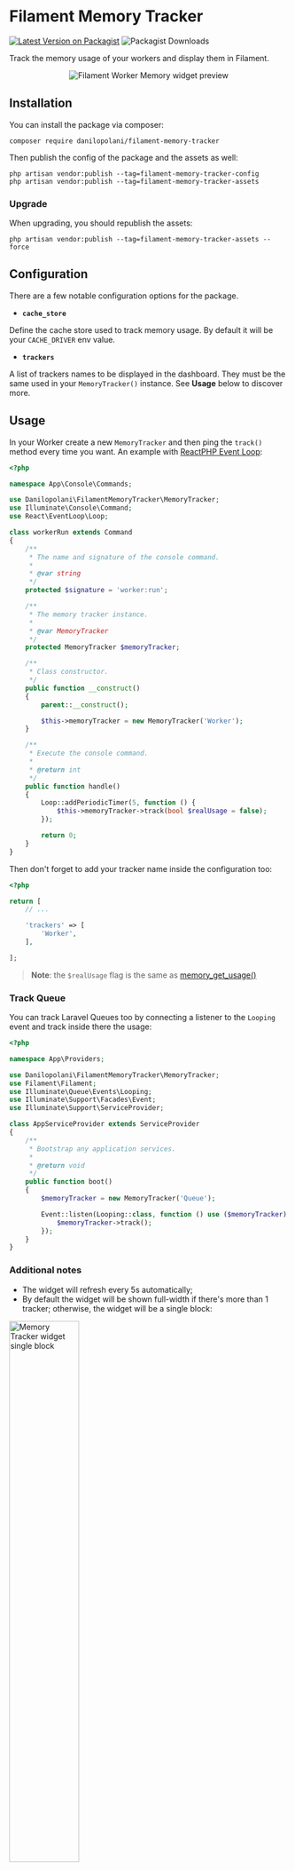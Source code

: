# Filament Memory Tracker

[![Latest Version on Packagist](https://img.shields.io/packagist/v/danilopolani/filament-memory-tracker.svg)](https://packagist.org/packages/danilopolani/filament-memory-tracker)
![Packagist Downloads](https://img.shields.io/packagist/dm/danilopolani/filament-memory-tracker?logoColor=green)

Track the memory usage of your workers and display them in Filament.

<p align="center"><img src="https://i.imgur.com/8M2Hzjl.png" alt="Filament Worker Memory widget preview"></p>

## Installation

You can install the package via composer:

```basgh
composer require danilopolani/filament-memory-tracker
```

Then publish the config of the package and the assets as well:

```shell
php artisan vendor:publish --tag=filament-memory-tracker-config
php artisan vendor:publish --tag=filament-memory-tracker-assets
```

### Upgrade
When upgrading, you should republish the assets:

```shell
php artisan vendor:publish --tag=filament-memory-tracker-assets --force
```

## Configuration

There are a few notable configuration options for the package.

- **`cache_store`**

Define the cache store used to track memory usage. By default it will be your `CACHE_DRIVER` env value.  

- **`trackers`**

A list of trackers names to be displayed in the dashboard. They must be the same used in your `MemoryTracker()` instance. See **Usage** below to discover more.

## Usage

In your Worker create a new `MemoryTracker` and then ping the `track()` method every time you want. An example with [ReactPHP Event Loop](https://reactphp.org/event-loop/):

```php
<?php

namespace App\Console\Commands;

use Danilopolani\FilamentMemoryTracker\MemoryTracker;
use Illuminate\Console\Command;
use React\EventLoop\Loop;

class workerRun extends Command
{
    /**
     * The name and signature of the console command.
     *
     * @var string
     */
    protected $signature = 'worker:run';

    /**
     * The memory tracker instance.
     *
     * @var MemoryTracker
     */
    protected MemoryTracker $memoryTracker;

    /**
     * Class constructor.
     */
    public function __construct()
    {
        parent::__construct();

        $this->memoryTracker = new MemoryTracker('Worker');
    }

    /**
     * Execute the console command.
     *
     * @return int
     */
    public function handle()
    {
        Loop::addPeriodicTimer(5, function () {
            $this->memoryTracker->track(bool $realUsage = false);
        });

        return 0;
    }
}
```

Then don't forget to add your tracker name inside the configuration too:

```php
<?php

return [
    // ...

    'trackers' => [
        'Worker',
    ],

];
```

> **Note**: the `$realUsage` flag is the same as [memory_get_usage()](https://www.php.net/manual/en/function.memory-get-usage.php)

### Track Queue

You can track Laravel Queues too by connecting a listener to the `Looping` event and track inside there the usage:

```php
<?php

namespace App\Providers;

use Danilopolani\FilamentMemoryTracker\MemoryTracker;
use Filament\Filament;
use Illuminate\Queue\Events\Looping;
use Illuminate\Support\Facades\Event;
use Illuminate\Support\ServiceProvider;

class AppServiceProvider extends ServiceProvider
{
    /**
     * Bootstrap any application services.
     *
     * @return void
     */
    public function boot()
    {
        $memoryTracker = new MemoryTracker('Queue');

        Event::listen(Looping::class, function () use ($memoryTracker) {
            $memoryTracker->track();
        });
    }
}
```

### Additional notes

- The widget will refresh every 5s automatically;
- By default the widget will be shown full-width if there's more than 1 tracker; otherwise, the widget will be a single block:

<img src="https://i.imgur.com/0zdoMb2.png" alt="Memory Tracker widget single block" width="50%">

## Contributing

Please see [CONTRIBUTING](CONTRIBUTING.md) for details.

### Security

If you discover any security related issues, please email danilo.polani@gmail.com instead of using the issue tracker.

## Credits

- [Danilo Polani](https://github.com/danilopolani)
- [All Contributors](../../contributors)

## License

The MIT License (MIT). Please see [License File](LICENSE.md) for more information.

## Laravel Package Boilerplate

This package was generated using the [Laravel Package Boilerplate](https://laravelpackageboilerplate.com).
